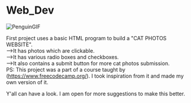 # Web_Dev
![PenguinGIF](https://github.com/user-attachments/assets/df634829-8ab2-41f8-a945-6991b3255052)

First project uses a basic HTML program to build a "CAT PHOTOS WEBSITE".
<br>
-->It has photos which are clickable.
<br>
-->It has various radio boxes and checkboxes.
<br>
-->It also contains a submit button for more cat photos submission.
<br>
PS: This project was a part of a course taught by (https://www.freecodecamp.org/). I took inspiration from it and made my own version of it.<br>

Y'all can have a look. I am open for more suggestions to make this better.
